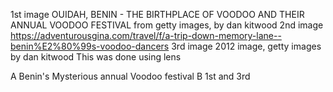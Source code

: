 1st image OUIDAH, BENIN - THE BIRTHPLACE OF VOODOO AND THEIR ANNUAL VOODOO FESTIVAL from getty images, by dan kitwood
2nd image https://adventurousgina.com/travel/f/a-trip-down-memory-lane--benin%E2%80%99s-voodoo-dancers
3rd image 2012 image, getty images by dan kitwood
This was done using lens


A Benin's Mysterious annual Voodoo festival
B 1st and 3rd
